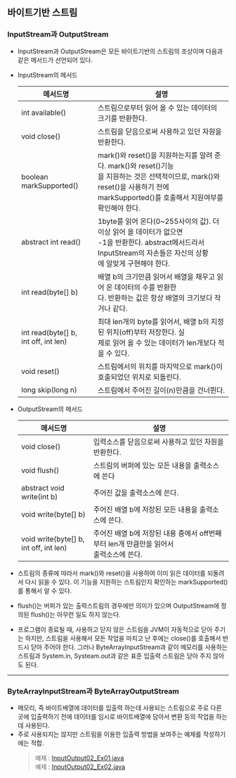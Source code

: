 ## 바이트기반 스트림
### InputStream과 OutputStream
* InputStream과 OutputStream은 모든 바이트기반의 스트림의 조상이며 다음과 같은 메서드가 선언되어 있다.
* InputStream의 메서드

    | 메서드명                                    | 설명                                                                                                                                      |
    |-----------------------------------------|-----------------------------------------------------------------------------------------------------------------------------------------|
    | int available()                         | 스트림으로부터 읽어 올 수 있는 데이터의 크기를 반환한다.                                                                                                        |
    | void close()                            | 스트림을 닫음으로써 사용하고 있던 자원을 반환한다.                                                                                                            |
    | boolean markSupported()                 | mark()와 reset()을 지원하는지를 알려 준다. mark()와 reset()기능<br>을 지원하는 것은 선택적이므로, mark()와 reset()을 사용하기 전에<br> markSupported()를 호출해서 지원여부를 확인해야 한다. |
    | abstract int read()                     | 1byte를 읽어 온다(0~255사이의 값). 더 이상 읽어 올 데이터가 없으면<br>-1을 반환한다. abstract메서드라서 InputStream의 자손들은 자신의 상황<br>에 알맞게 구현해야 한다.                      |
    | int read(byte[] b)                      | 배열 b의 크기만큼 읽어서 배열을 채우고 읽어 온 데이터의 수를 반환한<br>다. 반환하는 값은 항상 배열의 크기보다 작거나 같다.                                                               |
    | int read(byte[] b,<br>int off, int len) | 최대 len개의 byte를 읽어서, 배열 b의 지정된 위치(off)부터 저장한다. 실<br>제로 읽어 올 수 있는 데이터가 len개보다 적을 수 있다.                                                    |
    | void reset()                            | 스트림에서의 위치를 마지막으로 mark()이 호출되었던 위치로 되돌린다.                                                                                                |
    | long skip(long n)                       | 스트림에서 주어진 길이(n)만큼을 건너뛴다.                                                                                                                |
* OutputStream의 메서드

    | 메서드명                                      | 설명                                                       |
    |-------------------------------------------|----------------------------------------------------------|
    | void close()                              | 입력소스를 닫음으로써 사용하고 있던 자원을 반환한다.                            |
    | void flush()                              | 스트림의 버퍼에 있는 모든 내용을 출력소스에 쓴다                              |
    | abstract void write(int b)                | 주어진 값을 출력소스에 쓴다.                                         |
    | void write(byte[] b)                      | 주어진 배열 b에 저장된 모든 내용을 출력소스에 쓴다.                           |
    | void write(byte[] b,<br>int off, int len) | 주어진 배열 b에 저장된 내용 중에서 off번째부터 len개 만큼만을 읽어서<br> 출력소스에 쓴다. |
* 스트림의 종류에 따라서 mark()와 reset()을 사용하여 이미 읽은 데이터를 되돌려서 다시 읽을 수 있다. 이 기능을 지원하는 스트림인지 확인하는 markSupported()를 통해서 알 수 있다.
* flush()는 버퍼가 있는 출력스트림의 경우에만 의미가 있으며 OutputStream에 정의된 flush()는 아무런 일도 하지 않는다.
* 프로그램이 종료될 때, 사용하고 닫지 않은 스트림을 JVM이 자동적으로 닫아 주기는 하지만, 스트림을 사용해서 모든 작업을 마치고 난 후에는 close()를 호출해서 반드시 닫아 주어야 한다. 그러나 ByteArrayInputStream과 같이 메모리를 사용하는 스트림과 System.in, Systeam.out과 같은 표준 입출력 스트림은 닫아 주지 않아도 된다.

---
### ByteArrayInputStream과 ByteArrayOutputStream
* 메모리, 즉 바이트배열에 데이터를 입출력 하는데 사용되는 스트림으로 주로 다른 곳에 입출력하기 전에 데이터를 임시로 바이트배열에 담아서 변환 등의 작업을 하는데 사용된다.
* 주로 사용되지는 않지만 스트림을 이용한 입출력 방법을 보여주는 예제를 작성하기에는 적합.
    > 예제 : [InputOutput02_Ex01.java](./InputOutput02_Ex01.java)\
  > 예제 : [InputOutput02_Ex02.java](./InputOutput02_Ex01.java)